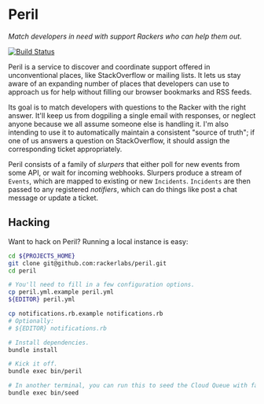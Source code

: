 # Peril

*Match developers in need with support Rackers who can help them out.*

[![Build Status](https://travis-ci.org/rackerlabs/peril.svg?branch=master)](https://travis-ci.org/rackerlabs/peril)

Peril is a service to discover and coordinate support offered in unconventional places, like StackOverflow or mailing lists. It lets us stay aware of an expanding number of places that developers can use to approach us for help without filling our browser bookmarks and RSS feeds.

Its goal is to match developers with questions to the Racker with the right answer. It'll keep us from dogpiling a single email with responses, or neglect anyone because we all assume someone else is handling it. I'm also intending to use it to automatically maintain a consistent "source of truth"; if one of us answers a question on StackOverflow, it should assign the corresponding ticket appropriately.

Peril consists of a family of *slurpers* that either poll for new events from some API, or wait for incoming webhooks. Slurpers produce a stream of `Events`, which are mapped to existing or new `Incidents`. `Incidents` are then passed to any registered *notifiers*, which can do things like post a chat message or update a ticket.

## Hacking

Want to hack on Peril? Running a local instance is easy:

```bash
cd ${PROJECTS_HOME}
git clone git@github.com:rackerlabs/peril.git
cd peril

# You'll need to fill in a few configuration options.
cp peril.yml.example peril.yml
${EDITOR} peril.yml

cp notifications.rb.example notifications.rb
# Optionally:
# ${EDITOR} notifications.rb

# Install dependencies.
bundle install

# Kick it off.
bundle exec bin/peril

# In another terminal, you can run this to seed the Cloud Queue with fake events:
bundle exec bin/seed
```
